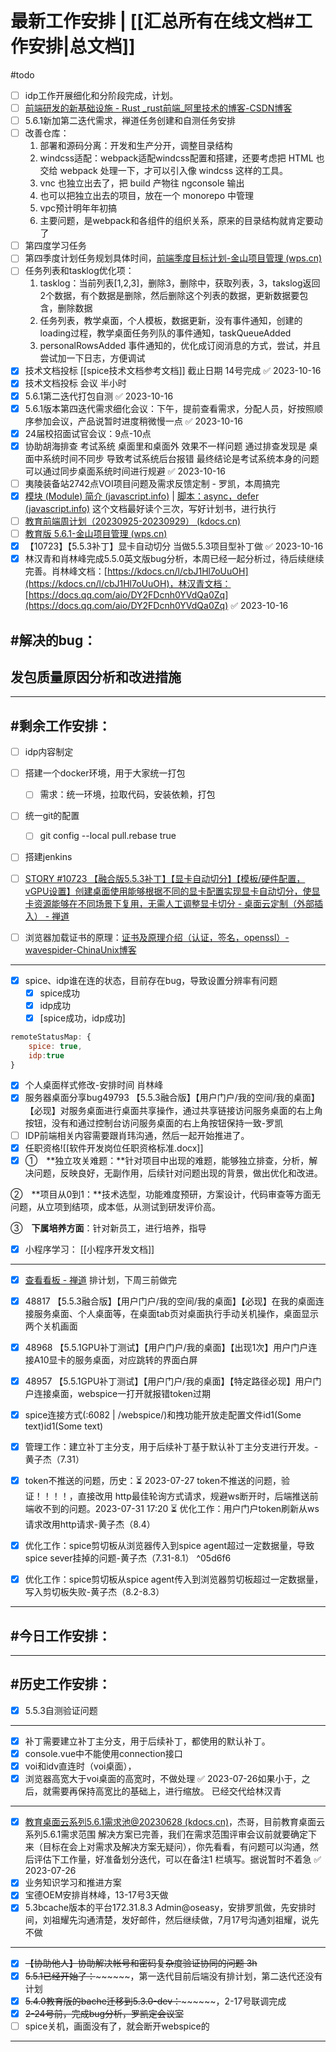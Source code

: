 # 最新工作安排 | [[汇总所有在线文档#工作安排|总文档]]
#todo
* [ ] idp工作开展细化和分阶段完成，计划。
* [ ] [️前端研发的新基础设施 - Rust ️_rust前端_阿里技术的博客-CSDN博客](https://blog.csdn.net/AlibabaTech1024/article/details/125785655)
* [ ] 5.6.1新加第二迭代需求，禅道任务创建和自测任务安排
* [ ] 改善仓库：
	1. 部署和源码分离：开发和生产分开，调整目录结构  
	2. windcss适配：webpack适配windcss配置和搭建，还要考虑把 HTML 也交给 webpack 处理一下，才可以引入像 windcss 这样的工具。
	3. vnc 也独立出去了，把 build 产物往 ngconsole 输出
	4. 也可以把独立出去的项目，放在一个 monorepo 中管理
	5. vpc预计明年年初搞
	6. 主要问题，是webpack和各组件的组织关系，原来的目录结构就肯定要动了
* [ ] 第四度学习任务
* [ ] 第四季度计划任务规划具体时间，[前端季度目标计划-金山项目管理 (wps.cn)](https://pm.wps.cn/#/project/1695698958642586?viewId=1695698958644568)
* [ ] 任务列表和tasklog优化项：
	1. tasklog：当前列表[1,2,3]，删除3，删除中，获取列表，3，takslog返回2个数据，有个数据是删除，然后删除这个列表的数据，更新数据要包含，删除数据
	2. 任务列表，教学桌面，个人模板，数据更新，没有事件通知，创建的loading过程，教学桌面任务列队的事件通知，taskQueueAdded
	3. personalRowsAdded 事件通知的，优化成订阅消息的方式，尝试，并且尝试加一下日志，方便调试
* [x] 技术文档投标 [[spice技术文档参考文档]] 截止日期 14号完成 ✅ 2023-10-16
* [x] 技术文档投标 会议 半小时
* [x] 5.6.1第二迭代打包自测 ✅ 2023-10-16
* [x] 5.6.1版本第四迭代需求细化会议：下午，提前查看需求，分配人员，好按照顺序参加会议，产品说暂时进度稍微慢一点 ✅ 2023-10-16
* [x] 24届校招面试官会议：9点-10点
* [x] 协助胡海排查 考试系统 桌面里和桌面外 效果不一样问题 通过排查发现是 桌面中系统时间不同步 导致考试系统后台报错 最终结论是考试系统本身的问题 可以通过同步桌面系统时间进行规避 ✅ 2023-10-16
* [ ] 夷陵装备站2742点VOI项目问题及需求反馈定制 - 罗凯，本周搞完
* [x] [模块 (Module) 简介 (javascript.info)](https://zh.javascript.info/modules-intro) | [脚本：async，defer (javascript.info)](https://zh.javascript.info/script-async-defer) 这个文档最好读个三次，写好计划书，进行执行
* [ ] [教育前端周计划（20230925-20230929） (kdocs.cn)](https://www.kdocs.cn/l/cncngxEcagIY)
* [ ] [教育版 5.6.1-金山项目管理 (wps.cn)](https://pm.wps.cn/?vcl_cli=st&group_id=1769798260#/project/1689748253699124)
* [x] 【10723】【5.5.3补丁】显卡自动切分 当做5.5.3项目型补丁做 ✅ 2023-10-16
* [x] 林汉青和肖林峰完成5.5.0英文版bug分析，本周已经一起分析过，待后续继续完善。肖林峰文档：[https://kdocs.cn/l/cbJ1Hl7oUuOH](https://kdocs.cn/l/cbJ1Hl7oUuOH)，林汉青文档：[https://docs.qq.com/aio/DY2FDcnh0YVdQa0Zq](https://docs.qq.com/aio/DY2FDcnh0YVdQa0Zq) ✅ 2023-10-16

## #解决的bug：

## 发包质量原因分析和改进措施



---
## #剩余工作安排：
* [ ] idp内容制定 
* [ ] 搭建一个docker环境，用于大家统一打包
	* [ ] 需求：统一环境，拉取代码，安装依赖，打包
* [ ] 统一git的配置
	* [ ] git config --local pull.rebase true
* [ ] 搭建jenkins
* [ ] [STORY #10723 【融合版5.5.3补丁】【显卡自动切分】【模板/硬件配置，vGPU设置】创建桌面使用能够根据不同的显卡配置实现显卡自动切分，使显卡资源能够在不同场景下复用，无需人工调整显卡切分 - 桌面云定制（外部插入） - 禅道](http://172.16.203.12/zentao/story-view-10723.html)


* [ ] 浏览器加载证书的原理：[证书及原理介绍（认证，签名，openssl）-wavespider-ChinaUnix博客](http://blog.chinaunix.net/uid-29392655-id-5767487.html)
---
* [x] spice、idp谁在连的状态，目前存在bug，导致设置分辨率有问题
	* [x] spice成功
	* [x] idp成功
	* [x] [spice成功，idp成功]
```js
remoteStatusMap: {
	spice: true,
	idp:true
}

```


* [x] 个人桌面样式修改-安排时间 肖林峰
* [x] 服务器桌面分享bug49793 【5.5.3融合版】【用户门户/我的空间/我的桌面】【必现】对服务桌面进行桌面共享操作，通过共享链接访问服务桌面的右上角按钮，没有和通过控制台访问服务桌面的右上角按钮保持一致-罗凯
* [ ] IDP前端相关内容需要跟肖玮沟通，然后一起开始推进了。
* [x] 任职资格![[软件开发岗位任职资格标准.docx]]
* [x] ①　**独立攻关难题：**针对项目中出现的难题，能够独立排查，分析，解决问题，反映良好，无副作用，后续针对问题出现的背景，做出优化和改进。

②　**项目从0到1：**技术选型，功能难度预研，方案设计，代码审查等方面无问题，从立项到结项，成本低，从测试到研发评价高。

③　**下属培养方面**：针对新员工，进行培养，指导

* [x] 小程序学习： [[小程序开发文档]]
---
* [x] [查看看板 - 禅道](http://172.16.203.12/zentao/execution-kanban-1172.html) 排计划，下周三前做完
* [x] 48817 【5.5.3融合版】【用户门户/我的空间/我的桌面】【必现】在我的桌面连接服务桌面、个人桌面等，在桌面tab页对桌面执行手动关机操作，桌面显示两个关机画面
* [x] 48968 【5.5.1GPU补丁测试】【用户门户/我的桌面】【出现1次】用户门户连接A10显卡的服务桌面，对应跳转的界面白屏
* [x] 48957 【5.5.1GPU补丁测试】【用户门户/我的桌面】【特定路径必现】用户门户连接桌面，webspice一打开就报错token过期
* [x] spice连接方式(:6082 | /webspice/)和拽功能开放走配置文件id1(Some text)id1(Some text)


* [x] 管理工作：建立补丁主分支，用于后续补丁基于默认补丁主分支进行开发。-黄子杰（7.31）
* [x] token不推送的问题，历史：⏳ 2023-07-27 token不推送的问题，验证！！！！，直接改用 http最佳轮询方式请求，规避ws断开时，后端推送前端收不到的问题。2023-07-31 17:20 ⏳ 优化工作：用户门户token刷新从ws请求改用http请求-黄子杰（8.4）
* [x] 优化工作：spice剪切板从浏览器传入到spice agent超过一定数据量，导致spice sever挂掉的问题-黄子杰（7.31-8.1） ^05d6f6
* [x] 优化工作：spice剪切板从spice agent传入到浏览器剪切板超过一定数据量，写入剪切板失败-黄子杰（8.2-8.3）
---
## #今日工作安排：

---

## #历史工作安排：
* [x] 5.5.3自测验证问题
---


* [x] 补丁需要建立补丁主分支，用于后续补丁，都使用的默认补丁。
* [x] console.vue中不能使用connection接口
* [X] voi和idv直连时（voi桌面），  
* [x] 浏览器高宽大于voi桌面的高宽时，不做处理 ✅ 2023-07-26如果小于，之后，就需要再保持高宽比的基础上，进行缩放。  已经交代给林汉青
---

* [x] [教育桌面云系列5.6.1需求池@20230628 (kdocs.cn)](https://www.kdocs.cn/l/crTrHyO8py5X)，杰哥，目前教育桌面云系列5.6.1需求范围  解决方案已完善，我们在需求范围评审会议前就要确定下来（目标在会上对需求及解决方案无疑问），你先看看，有问题可以沟通，然后评估下工作量，好准备划分迭代，可以在备注1 栏填写。据说暂时不着急 ✅ 2023-07-26
* [X] 业务知识学习和推进方案
* [X] 宝德OEM安排肖林峰，13-17号3天做
* [X] 5.3bcache版本的平台172.31.8.3 Admin@oseasy，安排罗凯做，先安排时间，刘祖耀先沟通清楚，发好邮件，然后继续做，7月17号沟通刘祖耀，说先不做
---

* [X] ~~【协助他人】协助解决帐号和密码复杂度验证协同的问题 3h~~
* [X] ~~5.5.1已经开始了：~~​~~~~​~~，第一迭代目前后端没有排计划，第二迭代还没有计划
* [X] ~~5.4.0教育版的bache迁移到5.3.0-dev：~~​~~~~​~~，2-17号联调完成
* [X] ~~2-24号前，完成bug分析，罗凯定会议室~~
* [ ] spice关机，画面没有了，就会断开webspice的
---
